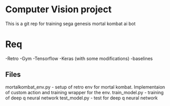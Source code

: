# Computer Vision project
This is a git rep for training sega genesis mortal kombat ai bot


# Req

-Retro
-Gym
-Tensorflow 
-Keras (with some modifications)
-baselines

## Files

mortalkombat_env.py - setup of retro env for mortal kombat. Implementaion of custom action and training wrapper for the env.
train_model.py - training of deep q neural network
test_model.py - test for deep q neural network 
